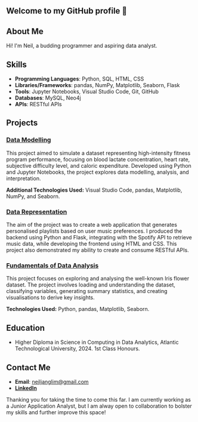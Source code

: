 ## Welcome to my GitHub profile 👋

## About Me
Hi! I'm Neil, a budding programmer and aspiring data analyst.

 ## Skills
- **Programming Languages**: Python, SQL, HTML, CSS
- **Libraries/Frameworks**: pandas, NumPy, Matplotlib, Seaborn, Flask
- **Tools**: Jupyter Notebooks, Visual Studio Code, Git, GitHub
- **Databases**: MySQL, Neo4j
- **APIs**: RESTful APIs

## Projects

### [Data Modelling](https://github.com/nexlanglxm/data-modelling)
This project aimed to simulate a dataset representing high-intensity fitness program performance, focusing on blood lactate concentration, heart rate, subjective difficulty level, and caloric expenditure. Developed using Python and Jupyter Notebooks, the project explores data modelling, analysis, and interpretation.

**Additional Technologies Used:** Visual Studio Code, pandas, Matplotlib, NumPy, and Seaborn.

### [Data Representation](https://github.com/nexlanglxm/data-representation-coursework/tree/main/project)
The aim of the project was to create a web application that generates personalised playlists based on user music preferences. I produced the backend using Python and Flask, integrating with the Spotify API to retrieve music data, while developing the frontend using HTML and CSS. This project also demonstrated my ability to create and consume RESTful APIs.

### [Fundamentals of Data Analysis](https://github.com/nexlanglxm/fundamentals-of-data-analysis/blob/main/project.ipynb)
This project focuses on exploring and analysing the well-known Iris flower dataset. The project involves loading and understanding the dataset, classifying variables, generating summary statistics, and creating visualisations to derive key insights.

**Technologies Used:** Python, pandas, Matplotlib, Seaborn.

## Education
- Higher Diploma in Science in Computing in Data Analytics, Atlantic Technological University, 2024. 1st Class Honours.

## Contact Me
- **Email**: neiljanglim@gmail.com
- **[LinkedIn](https://www.linkedin.com/in/neil-anglim/)**
  
Thanking you for taking the time to come this far. I am currently working as a Junior Application Analyst, but I am alway open to collaboration to bolster my skills and further improve this space!
<!--
**nexlanglxm/nexlanglxm** is a ✨ _special_ ✨ repository because its `README.md` (this file) appears on your GitHub profile.

Here are some ideas to get you started:

- 🔭 I’m currently working on ...
- 🌱 I’m currently learning ...
- 👯 I’m looking to collaborate on ...
- 🤔 I’m looking for help with ...
- 💬 Ask me about ...
- 📫 How to reach me: ...
- 😄 Pronouns: ...
- ⚡ Fun fact: ...
-->
